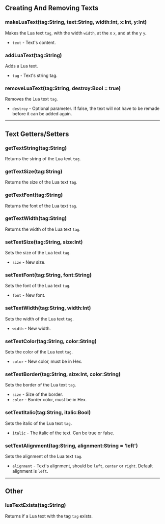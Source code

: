 ## Creating And Removing Texts
### makeLuaText(tag:String, text:String, width:Int, x:Int, y:Int)
Makes the Lua text `tag`, with the width `width`, at the x `x`, and at the y `y`.

* `text` - Text's content.

### addLuaText(tag:String)
Adds a Lua text.

* `tag` - Text's string tag.

### removeLuaText(tag:String, destroy:Bool = true)
Removes the Lua text `tag`.

* `destroy` - Optional parameter. If false, the text will not have to be remade before it can be added again.
***

## Text Getters/Setters
### getTextString(tag:String)
Returns the string of the Lua text `tag`.

### getTextSize(tag:String)
Returns the size of the Lua text `tag`.

### getTextFont(tag:String)
Returns the font of the Lua text `tag`.

### getTextWidth(tag:String)
Returns the width of the Lua text `tag`.

### setTextSize(tag:String, size:Int)
Sets the size of the Lua text `tag`.

* `size` - New size.

### setTextFont(tag:String, font:String)
Sets the font of the Lua text `tag`.

* `font` - New font.

### setTextWidth(tag:String, width:Int)
Sets the width of the Lua text `tag`.

* `width` - New width.

### setTextColor(tag:String, color:String)
Sets the color of the Lua text `tag`.

* `color` - New color, must be in Hex.

### setTextBorder(tag:String, size:Int, color:String)
Sets the border of the Lua text `tag`.

* `size` - Size of the border.
* `color` - Border color, must be in Hex.

### setTextItalic(tag:String, italic:Bool)
Sets the italic of the Lua text `tag`.

* `italic` - The italic of the text. Can be true or false.

### setTextAlignment(tag:String, alignment:String = 'left')
Sets the alignment of the Lua text `tag`.

* `alignment` - Text's alignment, should be `left`, `center` or `right`. Default alignment is `left`.
***

## Other
### luaTextExists(tag:String)
Returns if a Lua text with the tag `tag` exists.
